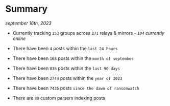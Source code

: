 
# Summary
_september 16th, 2023_

- Currently tracking `153` groups across `271` relays & mirrors - _`104` currently online_

- There have been `4` posts within the `last 24 hours`

- There have been `168` posts within the `month of september`

- There have been `836` posts within the `last 90 days`

- There have been `2744` posts within the `year of 2023`

- There have been `7435` posts `since the dawn of ransomwatch`

- There are `80` custom parsers indexing posts
